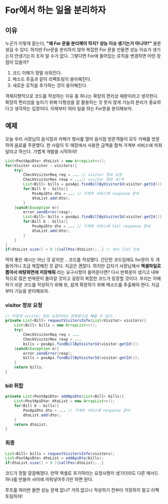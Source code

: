# For에서 하는 일을 분리하자
## 이유
누군가 이렇게 묻는다, **"왜 For 문을 분리해야 하지? 성능 이슈 생기는거 아니야?"** 물론 생길 수 있다. 하지만 For문을 분리하지 않아 복잡한 For 문을 만들면 성능 이슈가 생기는지 안생기는지 조차 알 수가 없다. 
그렇다면 For에 들어있는 로직을 변경하면 어떤 장점이 있을까?
1. 코드 이해가 정말 쉬워진다. 
2. 메소드 추출과 같이 리팩토링이 용이해진다.
3. 새로운 로직을 추가하는 것이 용이해진다.

객체지향적으로 코드를 작성하는 이유 중 하나는 확장의 편리성 때문이라고 생각한다. 확장의 편리성을 높이기 위해  다형성을 잘 활용하는 것 못지 않게 기능의 분리가 중요하다고 생각하는 입장이다.
이제부터 여러 일을 하는 For문을 분리해보자.

## 예제
오늘 우리 사장님의 음식점과 카페가 행사를 열어 음식점 방문객들이 모두 카페를 방문하여 음료를 주문했다.
한 사람이 두 매장에서 사용한 금액을 합쳐 가계부 서비스에 띄워달라고 하신다. 가볍게 개발을 시작하자!
```java
List<PostApiDto> dtoList = new ArrayList<>();
for(Visitor visitor : visitors){
	try{
		CheckVisitorReq req = ... // visitor 정보 요청
		CheckVisitorRes resp = ...// visitor 정보 유/무
		List<Bill> bills = posApi.findBillByVisitorId(visitor.getId());
		for(Bill b : bills){
			PosApiDto dto = ... // 가계부 서비스에 response 준비
			dtoList.add(dto);
		}
	}catch(Exception e){
		error.sendError(resp);
		List<Bill> bills = posApi.findBillByVisitorId(visitor.getId());
		for(Bill b : bills){
			PosApiDto dto = ... // 가계부 서비스에 fail response 준비
			dtoList.add(dto);
		}
	}
}
if(dtoList.size() > 0 ){callPos(dtoList);..} // dto list 전송	
```
딱히 좋은 예시는 아닌 것 같지만 .. 코드를 작성했다. 간단한 코드임에도 for문이 두 개 들어가니 조금 복잡해진 것 같다. 지금은 괜찮다. 하지만 갑자기 사장님께서 **엑셀파일로 뽑아서 바탕화면에 저장해줘** 라는 요구사항이 들어온다면?  다시 반복문이 생기고 내부적으로 많은 반복문이 돌아갈 것이고 굉장히 복잡한 코드가 등장할 것이다. 우리는 이해하기 쉬운 코드를 작성하기 위해 또, 쉽게 확장하기 위해 메소드를 추출해야 한다. 지금부터 기능을 분리해보자.

### visitor 정보 요청
```java
// 이렇게 visitor 정보 요청이라는 반복문으로 빼줄 수 있다.
private List<Bill> requestVisitorsInfo(List<Visitor> visitors){
	List<Bill> bills = new ArrayList<>();
	try{
		CheckVisitorReq req = ... 
		CheckVisitorRes resp = ...
		bills = posApi.findBillByVisitorId(visitor.getId());
	}catch(Exception e){
		error.sendError(resp);
		bills = posApi.findBillByVisitorId(visitor.getId());
	}
	return bills;
}
```

### bill 취합
```java
private List<PostApiDto> addApiDto(List<Bill> bills){
	List<PostApiDto> dtoList = new ArrayList<>();
	for(Bill b : bills){
		PosApiDto dto = ... // 가계부 서비스에 response 준비
		dtoList.add(dto);
	}
	return dtoList;
}
```

### 최종
```java
List<Bill> bills = requestVisitorsInfo(visitors);
List<PostApiDto> dtoList = addApiDto(bills);
if(dtoList.size() > 0 ){callPos(dtoList);..} 
```
코드가 정말 깔끔해졌다. 만약 엑셀로 추가하라는 요청사항이 생기더라도 다른 메서드 하나를 만들어 사이에 끼워넣어주기만 하면 된다.

루프를 여러번 돌면 성능 문제 없나? 거의 없으니 작성하기 전부터 걱정하지 말고 리팩토링하자!
